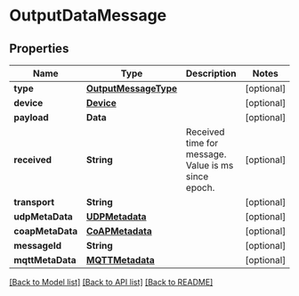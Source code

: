 # OutputDataMessage

## Properties
Name | Type | Description | Notes
------------ | ------------- | ------------- | -------------
**type** | [**OutputMessageType**](OutputMessageType.md) |  | [optional] 
**device** | [**Device**](Device.md) |  | [optional] 
**payload** | **Data** |  | [optional] 
**received** | **String** | Received time for message. Value is ms since epoch. | [optional] 
**transport** | **String** |  | [optional] 
**udpMetaData** | [**UDPMetadata**](UDPMetadata.md) |  | [optional] 
**coapMetaData** | [**CoAPMetadata**](CoAPMetadata.md) |  | [optional] 
**messageId** | **String** |  | [optional] 
**mqttMetaData** | [**MQTTMetadata**](MQTTMetadata.md) |  | [optional] 

[[Back to Model list]](../README.md#documentation-for-models) [[Back to API list]](../README.md#documentation-for-api-endpoints) [[Back to README]](../README.md)


